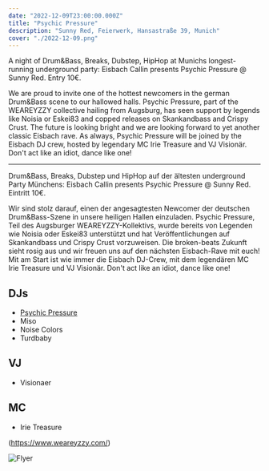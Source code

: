 ```yaml
---
date: "2022-12-09T23:00:00.000Z"
title: "Psychic Pressure"
description: "Sunny Red, Feierwerk, Hansastraße 39, Munich"
cover: "./2022-12-09.png"
---
```


A night of Drum&Bass, Breaks, Dubstep, HipHop at Munichs longest-running underground party: Eisbach Callin presents Psychic Pressure @ Sunny Red. Entry 10€.

We are proud to invite one of the hottest newcomers in the german Drum&Bass scene to our hallowed halls. Psychic Pressure, part of the WEAREYZZY collective hailing from Augsburg, has seen support by legends like Noisia or Eskei83 and copped releases on Skankandbass and Crispy Crust. The future is looking bright and we are looking forward to yet another classic Eisbach rave. 
As always, Psychic Pressure will be joined by the Eisbach DJ crew, hosted by legendary MC Irie Treasure and VJ Visionär.
Don't act like an idiot, dance like one!

---

Drum&Bass, Breaks, Dubstep und HipHop auf der ältesten underground Party Münchens: Eisbach Callin presents Psychic Pressure @ Sunny Red. Eintritt 10€.

Wir sind stolz darauf, einen der angesagtesten Newcomer der deutschen Drum&Bass-Szene in unsere heiligen Hallen einzuladen. Psychic Pressure, Teil des Augsburger WEAREYZZY-Kollektivs, wurde bereits von Legenden wie Noisia oder Eskei83 unterstützt und hat Veröffentlichungen auf Skankandbass und Crispy Crust vorzuweisen. Die broken-beats Zukunft sieht rosig aus und wir freuen uns auf den nächsten Eisbach-Rave mit euch!
Mit am Start ist wie immer die Eisbach DJ-Crew, mit dem legendären MC Irie Treasure und VJ Visionär.
Don't act like an idiot, dance like one!

## DJs

- [Psychic Pressure](https://soundcloud.com/timetripping)
- Miso
- Noise Colors
- Turdbaby

## VJ

- Visionaer

## MC

- Irie Treasure

(https://www.weareyzzy.com/)

![Flyer](2022-06-10.png)
